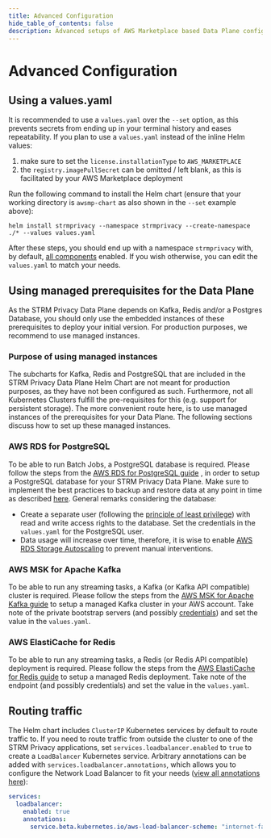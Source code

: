 ```yaml
---
title: Advanced Configuration
hide_table_of_contents: false
description: Advanced setups of AWS Marketplace based Data Plane configurations.
---
```


# Advanced Configuration
## Using a values.yaml

It is recommended to use a `values.yaml` over the `--set` option, as this prevents secrets from ending up in
your terminal history and eases repeatability. If you plan to use a `values.yaml` instead of the inline Helm values:
1. make sure to set the `license.installationType` to `AWS_MARKETPLACE`
2. the `registry.imagePullSecret` can be omitted / left blank, as this is facilitated by your AWS Marketplace
   deployment

Run the following command to install the Helm chart (ensure that your working directory is `awsmp-chart` as
also shown in the `--set` example above):
```shell
helm install strmprivacy --namespace strmprivacy --create-namespace ./* --values values.yaml
```

After these steps, you should end up with a namespace `strmprivacy` with, by
default, [all components](docs/03-quickstart/05-ccd/index.md#components) enabled. If you
wish otherwise, you can edit the `values.yaml` to match your needs.


## Using managed prerequisites for the Data Plane

As the STRM Privacy Data Plane depends on Kafka, Redis and/or a Postgres Database, you should only use the embedded
instances of these prerequisites to deploy your initial version. For production purposes, we recommend to use managed
instances.

### Purpose of using managed instances

The subcharts for Kafka, Redis and PostgreSQL that are included in the STRM Privacy Data Plane Helm Chart are not meant
for production purposes, as they have not been configured as such. Furthermore, not all Kubernetes Clusters fulfill the
pre-requisites for this (e.g. support for persistent storage). The more convenient route here, is to use managed
instances of the prerequisites for your Data Plane. The following sections discuss how to set up these managed
instances.

### AWS RDS for PostgreSQL

To be able to run Batch Jobs, a PostgreSQL database is required. Please follow the steps from
the [AWS RDS for PostgreSQL guide](https://docs.aws.amazon.com/AmazonRDS/latest/UserGuide/CHAP_GettingStarted.CreatingConnecting.PostgreSQL.html)
, in order to setup a PostgreSQL database for your STRM Privacy Data Plane. Make sure to implement the best practices to
backup and restore data at any point in time as
described [here](https://docs.aws.amazon.com/AmazonRDS/latest/UserGuide/CHAP_CommonTasks.BackupRestore.html). General
remarks considering the database:

- Create a separate user (following
  the [principle of least privilege](https://en.wikipedia.org/wiki/Principle_of_least_privilege)) with read and write
  access rights to the database. Set the credentials in the `values.yaml` for the PostgreSQL user.
- Data usage will increase over time, therefore, it is wise to
  enable [AWS RDS Storage Autoscaling](https://docs.aws.amazon.com/AmazonRDS/latest/UserGuide/USER_PIOPS.StorageTypes.html)
  to prevent manual interventions.

### AWS MSK for Apache Kafka

To be able to run any streaming tasks, a Kafka (or Kafka API compatible) cluster is required. Please follow the steps
from the [AWS MSK for Apache Kafka guide](https://docs.aws.amazon.com/msk/latest/developerguide/create-cluster.html) to
setup a managed Kafka cluster in your AWS account. Take note of the private bootstrap servers (and
possibly [credentials](docs/03-quickstart/05-ccd/06-authenticated.md)) and set the value in the `values.yaml`.

### AWS ElastiCache for Redis

To be able to run any streaming tasks, a Redis (or Redis API compatible) deployment is required. Please follow the steps
from
the [AWS ElastiCache for Redis guide](https://docs.aws.amazon.com/AmazonElastiCache/latest/red-ug/GettingStarted.html)
to setup a managed Redis deployment. Take note of the endpoint (and
possibly credentials) and set the value in the `values.yaml`.


## Routing traffic

The Helm chart includes `ClusterIP` Kubernetes services by default to route traffic to. If you need to route traffic
from outside the cluster to one of the STRM Privacy applications, set `services.loadbalancer.enabled` to
`true` to create a `LoadBalancer` Kubernetes service.
Arbitrary annotations can be added with `services.loadbalancer.annotations`, which allows you to configure
the Network Load Balancer to fit your
needs ([view all annotations here](https://kubernetes-sigs.github.io/aws-load-balancer-controller/latest/guide/service/annotations/#subnets)):
   ```yaml
   services:
     loadbalancer:
       enabled: true
       annotations:
         service.beta.kubernetes.io/aws-load-balancer-scheme: "internet-facing"
   ```
